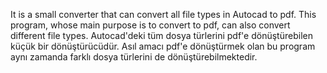 It is a small converter that can convert all file types in Autocad to pdf. This program, whose main purpose is to convert to pdf, can also convert different file types.
Autocad'deki tüm dosya türlerini pdf'e dönüştürebilen küçük bir dönüştürücüdür. Asıl amacı pdf'e dönüştürmek olan bu program aynı zamanda farklı dosya türlerini de dönüştürebilmektedir.
